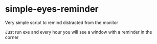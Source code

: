 # simple-eyes-reminder
 
Very simple script to remind distracted from the monitor

Just run exe and every hour you will see a window with a reminder in the corner
